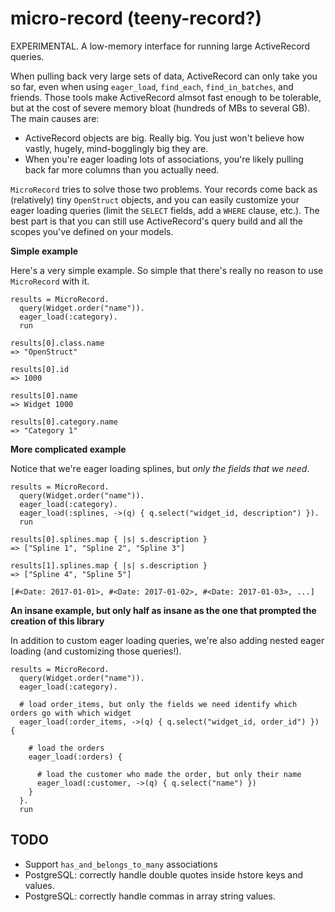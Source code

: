 # micro-record (teeny-record?)

EXPERIMENTAL. A low-memory interface for running large ActiveRecord queries.

When pulling back very large sets of data, ActiveRecord can only take you so far, even when using `eager_load`, `find_each`, `find_in_batches`, and friends. Those tools make ActiveRecord almsot fast enough to be tolerable, but at the cost of severe memory bloat (hundreds of MBs to several GB). The main causes are:
* ActiveRecord objects are big. Really big. You just won't believe how vastly, hugely, mind-bogglingly big they are.
* When you're eager loading lots of associations, you're likely pulling back far more columns than you actually need.

`MicroRecord` tries to solve those two problems. Your records come back as (relatively) tiny `OpenStruct` objects, and you can easily customize your eager loading queries (limit the `SELECT` fields, add a `WHERE` clause, etc.). The best part is that you can still use ActiveRecord's query build and all the scopes you've defined on your models.

**Simple example**

Here's a very simple example. So simple that there's really no reason to use `MicroRecord` with it.

    results = MicroRecord.
      query(Widget.order("name")).
      eager_load(:category).
      run

    results[0].class.name
    => "OpenStruct"

    results[0].id
    => 1000

    results[0].name
    => Widget 1000

    results[0].category.name
    => "Category 1"

**More complicated example**

Notice that we're eager loading splines, but *only the fields that we need*.

    results = MicroRecord.
      query(Widget.order("name")).
      eager_load(:category).
      eager_load(:splines, ->(q) { q.select("widget_id, description") }).
      run

    results[0].splines.map { |s| s.description }
    => ["Spline 1", "Spline 2", "Spline 3"]

    results[1].splines.map { |s| s.description }
    => ["Spline 4", "Spline 5"]

    [#<Date: 2017-01-01>, #<Date: 2017-01-02>, #<Date: 2017-01-03>, ...]

**An insane example, but only half as insane as the one that prompted the creation of this library**

In addition to custom eager loading queries, we're also adding nested eager loading (and customizing those queries!).

    results = MicroRecord.
      query(Widget.order("name")).
      eager_load(:category).

      # load order_items, but only the fields we need identify which orders go with which widget
      eager_load(:order_items, ->(q) { q.select("widget_id, order_id") }) {

        # load the orders
        eager_load(:orders) {

          # load the customer who made the order, but only their name
          eager_load(:customer, ->(q) { q.select("name") })
        }
      }.
      run

## TODO

* Support `has_and_belongs_to_many` associations
* PostgreSQL: correctly handle double quotes inside hstore keys and values.
* PostgreSQL: correctly handle commas in array string values.
